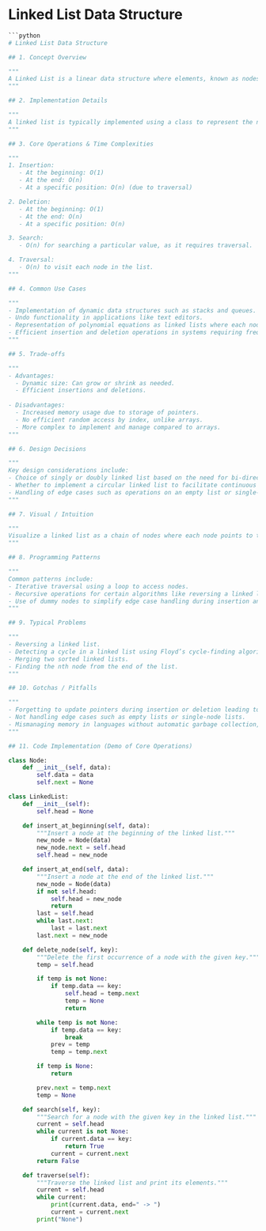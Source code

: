 # Linked List Data Structure

```python
```python
# Linked List Data Structure

## 1. Concept Overview

"""
A Linked List is a linear data structure where elements, known as nodes, are not stored in contiguous memory locations. Each node consists of two parts: data and a reference (or link) to the next node in the sequence. This structure allows for efficient insertion and deletion of nodes, as these operations do not require shifting of elements like in an array. There are several types of linked lists: singly linked lists, doubly linked lists, and circular linked lists, each with distinct characteristics for node connections.
"""

## 2. Implementation Details

"""
A linked list is typically implemented using a class to represent the nodes and another class to manage the list itself. Each node contains a data field and a pointer to the next node. The linked list class maintains a reference to the head of the list and provides methods for common operations such as insertion, deletion, and traversal.
"""

## 3. Core Operations & Time Complexities

"""
1. Insertion:
   - At the beginning: O(1)
   - At the end: O(n)
   - At a specific position: O(n) (due to traversal)

2. Deletion:
   - At the beginning: O(1)
   - At the end: O(n)
   - At a specific position: O(n)

3. Search:
   - O(n) for searching a particular value, as it requires traversal.

4. Traversal:
   - O(n) to visit each node in the list.
"""

## 4. Common Use Cases

"""
- Implementation of dynamic data structures such as stacks and queues.
- Undo functionality in applications like text editors.
- Representation of polynomial equations as linked lists where each node represents a term.
- Efficient insertion and deletion operations in systems requiring frequent updates, such as playlists or navigation systems.
"""

## 5. Trade-offs

"""
- Advantages:
  - Dynamic size: Can grow or shrink as needed.
  - Efficient insertions and deletions.
  
- Disadvantages:
  - Increased memory usage due to storage of pointers.
  - No efficient random access by index, unlike arrays.
  - More complex to implement and manage compared to arrays.
"""

## 6. Design Decisions

"""
Key design considerations include:
- Choice of singly or doubly linked list based on the need for bi-directional traversal.
- Whether to implement a circular linked list to facilitate continuous loops through the list.
- Handling of edge cases such as operations on an empty list or single-node list.
"""

## 7. Visual / Intuition

"""
Visualize a linked list as a chain of nodes where each node points to the next. For a singly linked list, imagine a series of boxes where each box has an arrow pointing to the next, forming a linear sequence. Doubly linked lists add a backward arrow, allowing traversal in both directions.
"""

## 8. Programming Patterns

"""
Common patterns include:
- Iterative traversal using a loop to access nodes.
- Recursive operations for certain algorithms like reversing a linked list.
- Use of dummy nodes to simplify edge case handling during insertion and deletion.
"""

## 9. Typical Problems

"""
- Reversing a linked list.
- Detecting a cycle in a linked list using Floyd’s cycle-finding algorithm.
- Merging two sorted linked lists.
- Finding the nth node from the end of the list.
"""

## 10. Gotchas / Pitfalls

"""
- Forgetting to update pointers during insertion or deletion leading to broken links.
- Not handling edge cases such as empty lists or single-node lists.
- Mismanaging memory in languages without automatic garbage collection, leading to memory leaks.
"""

## 11. Code Implementation (Demo of Core Operations)

class Node:
    def __init__(self, data):
        self.data = data
        self.next = None

class LinkedList:
    def __init__(self):
        self.head = None

    def insert_at_beginning(self, data):
        """Insert a node at the beginning of the linked list."""
        new_node = Node(data)
        new_node.next = self.head
        self.head = new_node

    def insert_at_end(self, data):
        """Insert a node at the end of the linked list."""
        new_node = Node(data)
        if not self.head:
            self.head = new_node
            return
        last = self.head
        while last.next:
            last = last.next
        last.next = new_node

    def delete_node(self, key):
        """Delete the first occurrence of a node with the given key."""
        temp = self.head

        if temp is not None:
            if temp.data == key:
                self.head = temp.next
                temp = None
                return

        while temp is not None:
            if temp.data == key:
                break
            prev = temp
            temp = temp.next

        if temp is None:
            return

        prev.next = temp.next
        temp = None

    def search(self, key):
        """Search for a node with the given key in the linked list."""
        current = self.head
        while current is not None:
            if current.data == key:
                return True
            current = current.next
        return False

    def traverse(self):
        """Traverse the linked list and print its elements."""
        current = self.head
        while current:
            print(current.data, end=" -> ")
            current = current.next
        print("None")
```
```